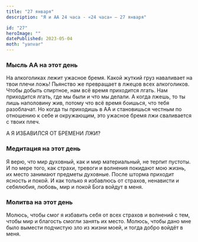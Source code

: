 ```yaml
---
title: "27 января"
description: "Я и АА 24 часа - «24 часа» — 27 января"

id: "27"
heroImage: ""
datePublished: 2023-05-04
moth: "yanvar"
---
```


### Мысль АА на этот день

На алкоголиках лежит ужасное бремя. Какой жуткий груз наваливает на твои плечи
ложь! Пьянство же превращает в лжецов всех алкоголиков. Чтобы добыть спиртное,
нам всё время приходится лгать. Нам приходится лгать, где мы были и что мы
делали. А когда лжешь, то ты лишь наполовину жив, потому что всё время
боишься, что тебя разоблачат. Но когда ты приходишь в АА и становишься честным
по отношению к себе и окружающим, это ужасное бремя лжи сваливается с твоих
плеч.

А Я ИЗБАВИЛСЯ ОТ БРЕМЕНИ ЛЖИ?

### Медитация на этот день

Я верю, что мир духовный, как и мир материальный, не терпит пустоты. И по мере
того, как страхи, тревоги и волнения покидают мою жизнь, их место занимают
предметы духовные. После шторма приходит ясность и покой. И как только я
избавлюсь от страхов, ненависти и себялюбия, любовь, мир и покой Бога войдут в
меня.

### Молитва на этот день

Молюсь, чтобы смог я избавить себя от всех страхов и волнений с тем, чтобы мир
и благость смогли занять их место. Молюсь, чтобы дано мне было вымести
подчистую зло из жизни моей, и тогда добро войдёт в меня.

